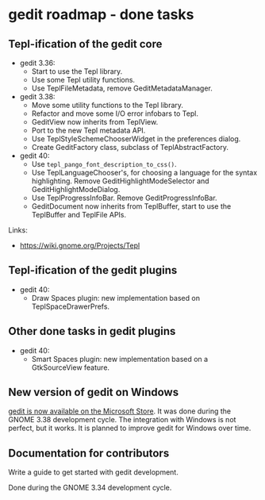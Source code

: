 gedit roadmap - done tasks
==========================

Tepl-ification of the gedit core
--------------------------------

- gedit 3.36:
	- Start to use the Tepl library.
	- Use some Tepl utility functions.
	- Use TeplFileMetadata, remove GeditMetadataManager.
- gedit 3.38:
	- Move some utility functions to the Tepl library.
	- Refactor and move some I/O error infobars to Tepl.
	- GeditView now inherits from TeplView.
	- Port to the new Tepl metadata API.
	- Use TeplStyleSchemeChooserWidget in the preferences dialog.
	- Create GeditFactory class, subclass of TeplAbstractFactory.
- gedit 40:
	- Use `tepl_pango_font_description_to_css()`.
	- Use TeplLanguageChooser's, for choosing a language for the syntax
	  highlighting. Remove GeditHighlightModeSelector and
	  GeditHighlightModeDialog.
	- Use TeplProgressInfoBar. Remove GeditProgressInfoBar.
	- GeditDocument now inherits from TeplBuffer, start to use the
	  TeplBuffer and TeplFile APIs.

Links:
- https://wiki.gnome.org/Projects/Tepl

Tepl-ification of the gedit plugins
-----------------------------------

- gedit 40:
	- Draw Spaces plugin: new implementation based on TeplSpaceDrawerPrefs.

Other done tasks in gedit plugins
---------------------------------

- gedit 40:
	- Smart Spaces plugin: new implementation based on a GtkSourceView
	  feature.

New version of gedit on Windows
-------------------------------

[gedit is now available on the Microsoft Store](https://www.microsoft.com/store/apps/9PL1J21XF0PT).
It was done during the GNOME 3.38 development cycle. The integration with
Windows is not perfect, but it works. It is planned to improve gedit for
Windows over time.

Documentation for contributors
------------------------------

Write a guide to get started with gedit development.

Done during the GNOME 3.34 development cycle.
